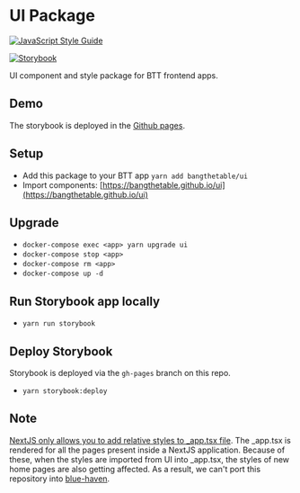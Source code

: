 # UI Package

[![JavaScript Style Guide](https://cdn.rawgit.com/standard/standard/master/badge.svg)](https://github.com/standard/standard)

[![Storybook](https://github.com/storybooks/brand/blob/master/badge/badge-storybook.svg)](https://bangthetable.github.io/ui)

UI component and style package for BTT frontend apps.

## Demo

The storybook is deployed in the [Github pages](https://bangthetable.github.io/ui/).

## Setup

- Add this package to your BTT app `yarn add bangthetable/ui`
- Import components: [https://bangthetable.github.io/ui](https://bangthetable.github.io/ui)

## Upgrade

- `docker-compose exec <app> yarn upgrade ui`
- `docker-compose stop <app>`
- `docker-compose rm <app>`
- `docker-compose up -d`

## Run Storybook app locally

- `yarn run storybook`

## Deploy Storybook

Storybook is deployed via the `gh-pages` branch on this repo.

- `yarn storybook:deploy`

## Note

[NextJS only allows you to add relative styles to _app.tsx file](https://nextjs.org/docs/messages/css-global). The _app.tsx is rendered for all the pages present inside a NextJS application. Because of these, when the styles are imported from UI into _app.tsx, the styles of new home pages are also getting affected. As a result, we can't port this repository into [blue-haven](https://github.com/bangthetable/blue-haven).
